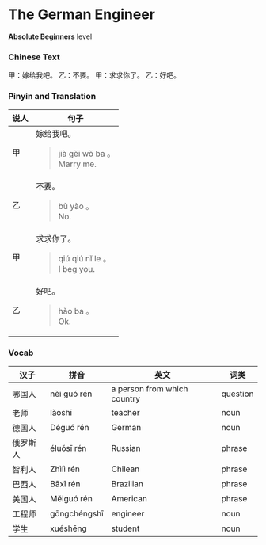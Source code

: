 # The German Engineer
**Absolute Beginners** level
### Chinese Text
甲：嫁给我吧。
乙：不要。
甲：求求你了。
乙：好吧。

### Pinyin and Translation
|说人|句子|
|----|----|
|甲|嫁给我吧。<blockquote>jià gěi wǒ ba 。<br />Marry me.</blockquote>|
|乙|不要。<blockquote>bù yào 。<br />No.</blockquote>|
|甲|求求你了。<blockquote>qiú qiú nǐ le 。<br />I beg you.</blockquote>|
|乙|好吧。<blockquote>hǎo ba 。<br />Ok.</blockquote>|
### Vocab
|汉子|拼音|英文|词类|
|----|----|----|----|
|哪国人|něi guó rén|a person from which country|question|
|老师|lǎoshī|teacher|noun|
|德国人|Déguó rén|German|noun|
|俄罗斯人|éluósī rén|Russian|phrase|
|智利人|Zhìlì rén|Chilean|phrase|
|巴西人|Bāxī rén|Brazilian|phrase|
|美国人|Měiguó rén|American|phrase|
|工程师|gōngchéngshī|engineer|noun|
|学生|xuéshēng|student|noun|